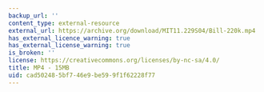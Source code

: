 ```yaml
---
backup_url: ''
content_type: external-resource
external_url: https://archive.org/download/MIT11.229S04/Bill-220k.mp4
has_external_licence_warning: true
has_external_license_warning: true
is_broken: ''
license: https://creativecommons.org/licenses/by-nc-sa/4.0/
title: MP4 - 15MB
uid: cad50248-5bf7-46e9-be59-9f1f62228f77
---
```

